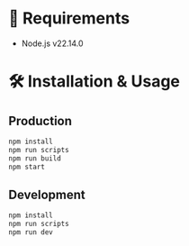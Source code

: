 # 🧩 Requirements

- Node.js v22.14.0

# 🛠️ Installation & Usage

## Production

```bash
npm install
npm run scripts
npm run build
npm start
```

## Development

```bash
npm install
npm run scripts
npm run dev
```
